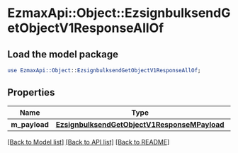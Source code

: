 # EzmaxApi::Object::EzsignbulksendGetObjectV1ResponseAllOf

## Load the model package
```perl
use EzmaxApi::Object::EzsignbulksendGetObjectV1ResponseAllOf;
```

## Properties
Name | Type | Description | Notes
------------ | ------------- | ------------- | -------------
**m_payload** | [**EzsignbulksendGetObjectV1ResponseMPayload**](EzsignbulksendGetObjectV1ResponseMPayload.md) |  | 

[[Back to Model list]](../README.md#documentation-for-models) [[Back to API list]](../README.md#documentation-for-api-endpoints) [[Back to README]](../README.md)


